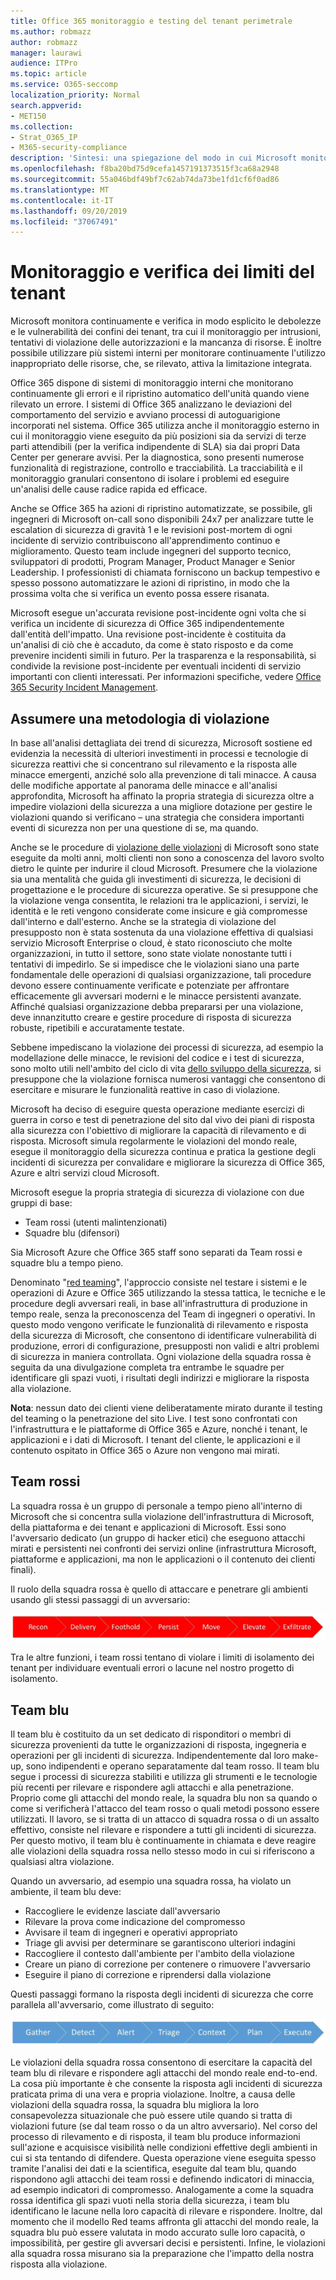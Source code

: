 ```yaml
---
title: Office 365 monitoraggio e testing del tenant perimetrale
ms.author: robmazz
author: robmazz
manager: laurawi
audience: ITPro
ms.topic: article
ms.service: O365-seccomp
localization_priority: Normal
search.appverid:
- MET150
ms.collection:
- Strat_O365_IP
- M365-security-compliance
description: 'Sintesi: una spiegazione del modo in cui Microsoft monitora e verifica i limiti del tenant per Office 365.'
ms.openlocfilehash: f8ba20bd75d9cefa1457191373515f3ca68a2948
ms.sourcegitcommit: 55a046bdf49bf7c62ab74da73be1fd1cf6f0ad86
ms.translationtype: MT
ms.contentlocale: it-IT
ms.lasthandoff: 09/20/2019
ms.locfileid: "37067491"
---
```

# <a name="monitoring-and-testing-tenant-boundaries"></a>Monitoraggio e verifica dei limiti del tenant
Microsoft monitora continuamente e verifica in modo esplicito le debolezze e le vulnerabilità dei confini dei tenant, tra cui il monitoraggio per intrusioni, tentativi di violazione delle autorizzazioni e la mancanza di risorse. È inoltre possibile utilizzare più sistemi interni per monitorare continuamente l'utilizzo inappropriato delle risorse, che, se rilevato, attiva la limitazione integrata.

Office 365 dispone di sistemi di monitoraggio interni che monitorano continuamente gli errori e il ripristino automatico dell'unità quando viene rilevato un errore. I sistemi di Office 365 analizzano le deviazioni del comportamento del servizio e avviano processi di autoguarigione incorporati nel sistema. Office 365 utilizza anche il monitoraggio esterno in cui il monitoraggio viene eseguito da più posizioni sia da servizi di terze parti attendibili (per la verifica indipendente di SLA) sia dai propri Data Center per generare avvisi. Per la diagnostica, sono presenti numerose funzionalità di registrazione, controllo e tracciabilità. La tracciabilità e il monitoraggio granulari consentono di isolare i problemi ed eseguire un'analisi delle cause radice rapida ed efficace.

Anche se Office 365 ha azioni di ripristino automatizzate, se possibile, gli ingegneri di Microsoft on-call sono disponibili 24x7 per analizzare tutte le escalation di sicurezza di gravità 1 e le revisioni post-mortem di ogni incidente di servizio contribuiscono all'apprendimento continuo e miglioramento. Questo team include ingegneri del supporto tecnico, sviluppatori di prodotti, Program Manager, Product Manager e Senior Leadership. I professionisti di chiamata forniscono un backup tempestivo e spesso possono automatizzare le azioni di ripristino, in modo che la prossima volta che si verifica un evento possa essere risanata.

Microsoft esegue un'accurata revisione post-incidente ogni volta che si verifica un incidente di sicurezza di Office 365 indipendentemente dall'entità dell'impatto. Una revisione post-incidente è costituita da un'analisi di ciò che è accaduto, da come è stato risposto e da come prevenire incidenti simili in futuro. Per la trasparenza e la responsabilità, si condivide la revisione post-incidente per eventuali incidenti di servizio importanti con clienti interessati. Per informazioni specifiche, vedere [Office 365 Security Incident Management](http://aka.ms/Office365SIM).

## <a name="assume-breach-methodology"></a>Assumere una metodologia di violazione
In base all'analisi dettagliata dei trend di sicurezza, Microsoft sostiene ed evidenzia la necessità di ulteriori investimenti in processi e tecnologie di sicurezza reattivi che si concentrano sul rilevamento e la risposta alle minacce emergenti, anziché solo alla prevenzione di tali minacce. A causa delle modifiche apportate al panorama delle minacce e all'analisi approfondita, Microsoft ha affinato la propria strategia di sicurezza oltre a impedire violazioni della sicurezza a una migliore dotazione per gestire le violazioni quando si verificano – una strategia che considera importanti eventi di sicurezza non per una questione di se, ma quando.

Anche se le procedure di [violazione delle violazioni](https://www.microsoft.com/en-us/TrustCenter/Security/default.aspx) di Microsoft sono state eseguite da molti anni, molti clienti non sono a conoscenza del lavoro svolto dietro le quinte per indurire il cloud Microsoft. Presumere che la violazione sia una mentalità che guida gli investimenti di sicurezza, le decisioni di progettazione e le procedure di sicurezza operative. Se si presuppone che la violazione venga consentita, le relazioni tra le applicazioni, i servizi, le identità e le reti vengono considerate come insicure e già compromesse dall'interno e dall'esterno. Anche se la strategia di violazione del presupposto non è stata sostenuta da una violazione effettiva di qualsiasi servizio Microsoft Enterprise o cloud, è stato riconosciuto che molte organizzazioni, in tutto il settore, sono state violate nonostante tutti i tentativi di impedirlo. Se si impedisce che le violazioni siano una parte fondamentale delle operazioni di qualsiasi organizzazione, tali procedure devono essere continuamente verificate e potenziate per affrontare efficacemente gli avversari moderni e le minacce persistenti avanzate. Affinché qualsiasi organizzazione debba prepararsi per una violazione, deve innanzitutto creare e gestire procedure di risposta di sicurezza robuste, ripetibili e accuratamente testate.

Sebbene impediscano la violazione dei processi di sicurezza, ad esempio la modellazione delle minacce, le revisioni del codice e i test di sicurezza, sono molto utili nell'ambito del ciclo di vita [dello sviluppo della sicurezza](http://www.microsoft.com/security/sdl/default.aspx), si presuppone che la violazione fornisca numerosi vantaggi che consentono di esercitare e misurare le funzionalità reattive in caso di violazione.

Microsoft ha deciso di eseguire questa operazione mediante esercizi di guerra in corso e test di penetrazione del sito dal vivo dei piani di risposta alla sicurezza con l'obiettivo di migliorare la capacità di rilevamento e di risposta. Microsoft simula regolarmente le violazioni del mondo reale, esegue il monitoraggio della sicurezza continua e pratica la gestione degli incidenti di sicurezza per convalidare e migliorare la sicurezza di Office 365, Azure e altri servizi cloud Microsoft.

Microsoft esegue la propria strategia di sicurezza di violazione con due gruppi di base:
- Team rossi (utenti malintenzionati)
- Squadre blu (difensori)

Sia Microsoft Azure che Office 365 staff sono separati da Team rossi e squadre blu a tempo pieno.

Denominato "[red teaming](http://go.microsoft.com/fwlink/?linkid=518599)", l'approccio consiste nel testare i sistemi e le operazioni di Azure e Office 365 utilizzando la stessa tattica, le tecniche e le procedure degli avversari reali, in base all'infrastruttura di produzione in tempo reale, senza la preconoscenza del Team di ingegneri o operativi. In questo modo vengono verificate le funzionalità di rilevamento e risposta della sicurezza di Microsoft, che consentono di identificare vulnerabilità di produzione, errori di configurazione, presupposti non validi e altri problemi di sicurezza in maniera controllata. Ogni violazione della squadra rossa è seguita da una divulgazione completa tra entrambe le squadre per identificare gli spazi vuoti, i risultati degli indirizzi e migliorare la risposta alla violazione.

**Nota**: nessun dato dei clienti viene deliberatamente mirato durante il testing del teaming o la penetrazione del sito Live. I test sono confrontati con l'infrastruttura e le piattaforme di Office 365 e Azure, nonché i tenant, le applicazioni e i dati di Microsoft. I tenant del cliente, le applicazioni e il contenuto ospitato in Office 365 o Azure non vengono mai mirati.

## <a name="red-teams"></a>Team rossi
La squadra rossa è un gruppo di personale a tempo pieno all'interno di Microsoft che si concentra sulla violazione dell'infrastruttura di Microsoft, della piattaforma e dei tenant e applicazioni di Microsoft. Essi sono l'avversario dedicato (un gruppo di hacker etici) che eseguono attacchi mirati e persistenti nei confronti dei servizi online (infrastruttura Microsoft, piattaforme e applicazioni, ma non le applicazioni o il contenuto dei clienti finali).

Il ruolo della squadra rossa è quello di attaccare e penetrare gli ambienti usando gli stessi passaggi di un avversario:
 
![Fasi di violazione](media/office-365-isolation-breach-stages.png)

Tra le altre funzioni, i team rossi tentano di violare i limiti di isolamento dei tenant per individuare eventuali errori o lacune nel nostro progetto di isolamento.

## <a name="blue-teams"></a>Team blu
Il team blu è costituito da un set dedicato di risponditori o membri di sicurezza provenienti da tutte le organizzazioni di risposta, ingegneria e operazioni per gli incidenti di sicurezza. Indipendentemente dal loro make-up, sono indipendenti e operano separatamente dal team rosso. Il team blu segue i processi di sicurezza stabiliti e utilizza gli strumenti e le tecnologie più recenti per rilevare e rispondere agli attacchi e alla penetrazione. Proprio come gli attacchi del mondo reale, la squadra blu non sa quando o come si verificherà l'attacco del team rosso o quali metodi possono essere utilizzati. Il lavoro, se si tratta di un attacco di squadra rossa o di un assalto effettivo, consiste nel rilevare e rispondere a tutti gli incidenti di sicurezza. Per questo motivo, il team blu è continuamente in chiamata e deve reagire alle violazioni della squadra rossa nello stesso modo in cui si riferiscono a qualsiasi altra violazione.

Quando un avversario, ad esempio una squadra rossa, ha violato un ambiente, il team blu deve:
- Raccogliere le evidenze lasciate dall'avversario
- Rilevare la prova come indicazione del compromesso
- Avvisare il team di ingegneri e operativi appropriato
- Triage gli avvisi per determinare se garantiscono ulteriori indagini
- Raccogliere il contesto dall'ambiente per l'ambito della violazione
- Creare un piano di correzione per contenere o rimuovere l'avversario
- Eseguire il piano di correzione e riprendersi dalla violazione

Questi passaggi formano la risposta degli incidenti di sicurezza che corre parallela all'avversario, come illustrato di seguito:
 
![Fasi di risposta alla violazione](media/office-365-isolation-breach-response-stages.png)

Le violazioni della squadra rossa consentono di esercitare la capacità del team blu di rilevare e rispondere agli attacchi del mondo reale end-to-end. La cosa più importante è che consente la risposta agli incidenti di sicurezza praticata prima di una vera e propria violazione. Inoltre, a causa delle violazioni della squadra rossa, la squadra blu migliora la loro consapevolezza situazionale che può essere utile quando si tratta di violazioni future (se dal team rosso o da un altro avversario). Nel corso del processo di rilevamento e di risposta, il team blu produce informazioni sull'azione e acquisisce visibilità nelle condizioni effettive degli ambienti in cui si sta tentando di difendere. Questa operazione viene eseguita spesso tramite l'analisi dei dati e la scientifica, eseguite dal team blu, quando rispondono agli attacchi dei team rossi e definendo indicatori di minaccia, ad esempio indicatori di compromesso. Analogamente a come la squadra rossa identifica gli spazi vuoti nella storia della sicurezza, i team blu identificano le lacune nella loro capacità di rilevare e rispondere. Inoltre, dal momento che il modello Red teams affronta gli attacchi del mondo reale, la squadra blu può essere valutata in modo accurato sulle loro capacità, o impossibilità, per gestire gli avversari decisi e persistenti. Infine, le violazioni alla squadra rossa misurano sia la preparazione che l'impatto della nostra risposta alla violazione.
